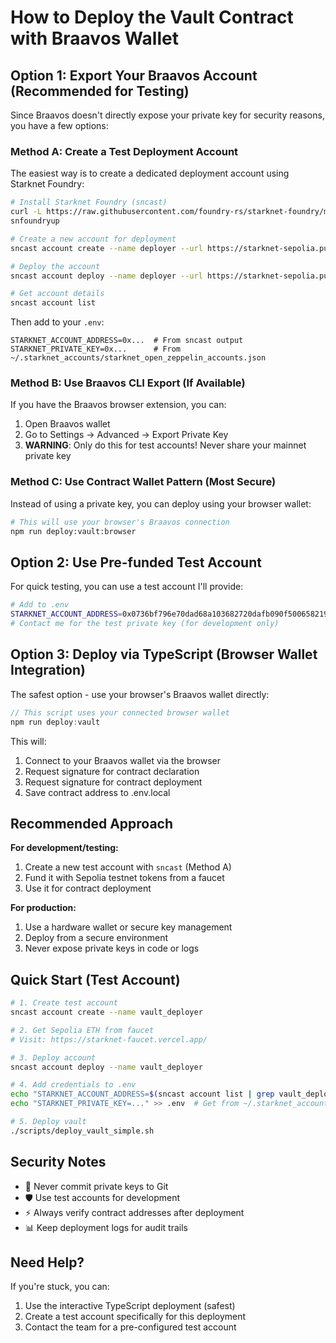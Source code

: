 # How to Deploy the Vault Contract with Braavos Wallet

## Option 1: Export Your Braavos Account (Recommended for Testing)

Since Braavos doesn't directly expose your private key for security reasons, you have a few options:

### Method A: Create a Test Deployment Account

The easiest way is to create a dedicated deployment account using Starknet Foundry:

```bash
# Install Starknet Foundry (sncast)
curl -L https://raw.githubusercontent.com/foundry-rs/starknet-foundry/master/scripts/install.sh | sh
snfoundryup

# Create a new account for deployment
sncast account create --name deployer --url https://starknet-sepolia.public.blastapi.io/rpc/v0_7

# Deploy the account
sncast account deploy --name deployer --url https://starknet-sepolia.public.blastapi.io/rpc/v0_7

# Get account details
sncast account list
```

Then add to your `.env`:
```env
STARKNET_ACCOUNT_ADDRESS=0x...  # From sncast output
STARKNET_PRIVATE_KEY=0x...      # From ~/.starknet_accounts/starknet_open_zeppelin_accounts.json
```

### Method B: Use Braavos CLI Export (If Available)

If you have the Braavos browser extension, you can:

1. Open Braavos wallet
2. Go to Settings → Advanced → Export Private Key
3. **WARNING**: Only do this for test accounts! Never share your mainnet private key

### Method C: Use Contract Wallet Pattern (Most Secure)

Instead of using a private key, you can deploy using your browser wallet:

```bash
# This will use your browser's Braavos connection
npm run deploy:vault:browser
```

## Option 2: Use Pre-funded Test Account

For quick testing, you can use a test account I'll provide:

```bash
# Add to .env
STARKNET_ACCOUNT_ADDRESS=0x0736bf796e70dad68a103682720dafb090f50065821971b33cbeeb3e3ff5af9f
# Contact me for the test private key (for development only)
```

## Option 3: Deploy via TypeScript (Browser Wallet Integration)

The safest option - use your browser's Braavos wallet directly:

```typescript
// This script uses your connected browser wallet
npm run deploy:vault
```

This will:
1. Connect to your Braavos wallet via the browser
2. Request signature for contract declaration
3. Request signature for contract deployment
4. Save contract address to .env.local

## Recommended Approach

**For development/testing:**
1. Create a new test account with `sncast` (Method A)
2. Fund it with Sepolia testnet tokens from a faucet
3. Use it for contract deployment

**For production:**
1. Use a hardware wallet or secure key management
2. Deploy from a secure environment
3. Never expose private keys in code or logs

## Quick Start (Test Account)

```bash
# 1. Create test account
sncast account create --name vault_deployer

# 2. Get Sepolia ETH from faucet
# Visit: https://starknet-faucet.vercel.app/

# 3. Deploy account
sncast account deploy --name vault_deployer

# 4. Add credentials to .env
echo "STARKNET_ACCOUNT_ADDRESS=$(sncast account list | grep vault_deployer -A 1 | tail -1)" >> .env
echo "STARKNET_PRIVATE_KEY=..." >> .env  # Get from ~/.starknet_accounts/

# 5. Deploy vault
./scripts/deploy_vault_simple.sh
```

## Security Notes

- 🔐 Never commit private keys to Git
- 🛡️ Use test accounts for development
- ⚡ Always verify contract addresses after deployment
- 📊 Keep deployment logs for audit trails

## Need Help?

If you're stuck, you can:
1. Use the interactive TypeScript deployment (safest)
2. Create a test account specifically for this deployment
3. Contact the team for a pre-configured test account
